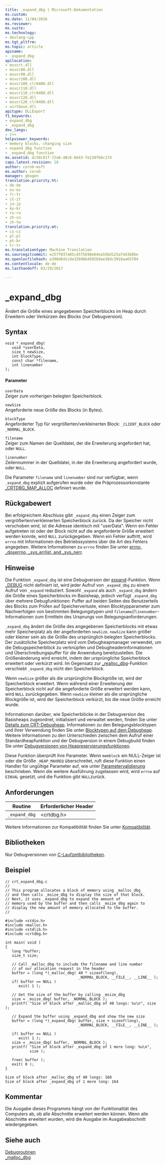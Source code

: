 ```yaml
---
title: _expand_dbg | Microsoft-Dokumentation
ms.custom: 
ms.date: 11/04/2016
ms.reviewer: 
ms.suite: 
ms.technology:
- devlang-cpp
ms.tgt_pltfrm: 
ms.topic: article
apiname:
- _expand_dbg
apilocation:
- msvcrt.dll
- msvcr80.dll
- msvcr90.dll
- msvcr100.dll
- msvcr100_clr0400.dll
- msvcr110.dll
- msvcr110_clr0400.dll
- msvcr120.dll
- msvcr120_clr0400.dll
- ucrtbase.dll
apitype: DLLExport
f1_keywords:
- expand_dbg
- _expand_dbg
dev_langs:
- C++
helpviewer_keywords:
- memory blocks, changing size
- expand_dbg function
- _expand_dbg function
ms.assetid: dc58c91f-72a8-48c6-b643-fe130fb6c1fd
caps.latest.revision: 18
author: corob-msft
ms.author: corob
manager: ghogen
translation.priority.ht:
- de-de
- es-es
- fr-fr
- it-it
- ja-jp
- ko-kr
- ru-ru
- zh-cn
- zh-tw
translation.priority.mt:
- cs-cz
- pl-pl
- pt-br
- tr-tr
ms.translationtype: Machine Translation
ms.sourcegitcommit: e257f037a05c45f5b98e64ea55bd125af443b0be
ms.openlocfilehash: e398d641cde32b90b4502b9ae38dc3918aa65704
ms.contentlocale: de-de
ms.lasthandoff: 03/29/2017

---
```

# <a name="expanddbg"></a>_expand_dbg
Ändert die Größe eines angegebenen Speicherblocks im Heap durch Erweitern oder Verkürzen des Blocks (nur Debugversion).  
  
## <a name="syntax"></a>Syntax  
  
```  
void *_expand_dbg(   
   void *userData,  
   size_t newSize,  
   int blockType,  
   const char *filename,  
   int linenumber   
);  
```  
  
#### <a name="parameters"></a>Parameter  
 `userData`  
 Zeiger zum vorherigen belegten Speicherblock.  
  
 `newSize`  
 Angeforderte neue Größe des Blocks (in Bytes).  
  
 `blockType`  
 Angeforderter Typ für vergrößerten/verkleinerten Block: `_CLIENT_BLOCK` oder `_NORMAL_BLOCK`.  
  
 `filename`  
 Zeiger zum Namen der Quelldatei, der die Erweiterung angefordert hat, oder `NULL`.  
  
 `linenumber`  
 Zeilennummer in der Quelldatei, in der die Erweiterung angefordert wurde, oder `NULL`.  
  
 Die Parameter `filename` und `linenumber` sind nur verfügbar, wenn `_expand_dbg` explizit aufgerufen wurde oder die Präprozessorkonstante [_CRTDBG_MAP_ALLOC](../../c-runtime-library/crtdbg-map-alloc.md) definiert wurde.  
  
## <a name="return-value"></a>Rückgabewert  
 Bei erfolgreichem Abschluss gibt `_expand_dbg` einen Zeiger zum vergrößerten/verkleinerten Speicherblock zurück. Da der Speicher nicht verschoben wird, ist die Adresse identisch mit "userData". Wenn ein Fehler aufgetreten ist oder der Block nicht auf die angeforderte Größe erweitert werden konnte, wird `NULL` zurückgegeben. Wenn ein Fehler auftritt, wird `errno` mit Informationen des Betriebssystems über die Art des Fehlers angegeben. Weitere Informationen zu `errno` finden Sie unter [errno, _doserrno, _sys_errlist, and _sys_nerr](../../c-runtime-library/errno-doserrno-sys-errlist-and-sys-nerr.md).  
  
## <a name="remarks"></a>Hinweise  
 Die Funktion `_expand_dbg` ist eine Debugversion der [expand](../../c-runtime-library/reference/expand.md)-Funktion. Wenn [_DEBUG](../../c-runtime-library/debug.md) nicht definiert ist, wird jeder Aufruf von `_expand_dbg` zu einem Aufruf von `_expand` reduziert. Sowohl `_expand` als auch `_expand_dbg` ändern die Größe eines Speicherblocks im Basisheap, jedoch verfügt `_expand_dbg` über mehrere Debugfunktionen: Puffer auf beiden Seiten des Benutzerteils des Blocks zum Prüfen auf Speicherverluste, einen Blocktypparameter zum Nachverfolgen von bestimmten Belegungstypen und `filename`//`linenumber`-Informationen zum Ermitteln des Ursprungs von Belegungsanforderungen.  
  
 `_expand_dbg` ändert die Größe des angegebenen Speicherblocks mit etwas mehr Speicherplatz als der angeforderten `newSize`. `newSize` kann größer oder kleiner sein als die Größe des ursprünglich belegten Speicherblocks. Der zusätzliche Speicherplatz wird vom Debugheapmanager verwendet, um die Debugspeicherblöck zu verknüpfen und Debugheaderinformationen und Überschreibungspuffer für die Anwendung bereitzustellen. Die Größenänderung wird erreicht, indem der ursprüngliche Speicherblock erweitert oder verkürzt wird. Im Gegensatz zur [_realloc_dbg](../../c-runtime-library/reference/realloc-dbg.md)-Funktion verschiebt `_expand_dbg` nicht den Speicherblock.  
  
 Wenn `newSize` größer als die ursprüngliche Blockgröße ist, wird der Speicherblock erweitert. Wenn während einer Erweiterung der Speicherblock nicht auf die angeforderte Größe erweitert werden kann, wird `NULL` zurückgegeben. Wenn `newSize` kleiner als die ursprüngliche Blockgröße ist, wird der Speicherblock verkürzt, bis die neue Größe erreicht wurde.  
  
 Informationen darüber, wie Speicherblöcke in der Debugversion des Basisheaps zugeordnet, initialisiert und verwaltet werden, finden Sie unter [Details zum CRT-Debugheap](/visualstudio/debugger/crt-debug-heap-details). Informationen zu den Belegungsblocktypen und ihrer Verwendung finden Sie unter [Blocktypen auf dem Debugheap](/visualstudio/debugger/crt-debug-heap-details). Weitere Informationen zu den Unterschieden zwischen dem Aufruf einer Standardheapfunktion und der Debugversion in einem Debugbuild finden Sie unter [Debugversionen von Heapreservierungsfunktionen](/visualstudio/debugger/debug-versions-of-heap-allocation-functions).  
  
 Diese Funktion überprüft ihre Parameter. Wenn `memblock` ein NULL-Zeiger ist oder die Größe `_HEAP_MAXREQ` überschreitet, ruft diese Funktion einen Handler für ungültige Parameter auf, wie unter [Parametervalidierung](../../c-runtime-library/parameter-validation.md) beschrieben. Wenn die weitere Ausführung zugelassen wird, wird `errno` auf `EINVAL` gesetzt, und die Funktion gibt `NULL`zurück.  
  
## <a name="requirements"></a>Anforderungen  
  
|Routine|Erforderlicher Header|  
|-------------|---------------------|  
|`_expand_dbg`|\<crtdbg.h>|  
  
 Weitere Informationen zur Kompatibilität finden Sie unter [Kompatibilität](../../c-runtime-library/compatibility.md).  
  
## <a name="libraries"></a>Bibliotheken  
 Nur Debugversionen von [C-Laufzeitbibliotheken](../../c-runtime-library/crt-library-features.md).  
  
## <a name="example"></a>Beispiel  
  
```  
// crt_expand_dbg.c  
//  
// This program allocates a block of memory using _malloc_dbg  
// and then calls _msize_dbg to display the size of that block.  
// Next, it uses _expand_dbg to expand the amount of  
// memory used by the buffer and then calls _msize_dbg again to  
// display the new amount of memory allocated to the buffer.  
//  
  
#include <stdio.h>  
#include <malloc.h>  
#include <stdlib.h>  
#include <crtdbg.h>  
  
int main( void )  
{  
   long *buffer;  
   size_t size;  
  
   // Call _malloc_dbg to include the filename and line number  
   // of our allocation request in the header  
   buffer = (long *)_malloc_dbg( 40 * sizeof(long),  
                                 _NORMAL_BLOCK, __FILE__, __LINE__ );  
   if( buffer == NULL )  
      exit( 1 );  
  
   // Get the size of the buffer by calling _msize_dbg  
   size = _msize_dbg( buffer, _NORMAL_BLOCK );  
   printf( "Size of block after _malloc_dbg of 40 longs: %u\n", size );  
  
   // Expand the buffer using _expand_dbg and show the new size  
   buffer = (long *)_expand_dbg( buffer, size + sizeof(long),  
                                 _NORMAL_BLOCK, __FILE__, __LINE__ );  
  
   if( buffer == NULL )  
      exit( 1 );  
   size = _msize_dbg( buffer, _NORMAL_BLOCK );  
   printf( "Size of block after _expand_dbg of 1 more long: %u\n",  
           size );  
  
   free( buffer );  
   exit( 0 );  
}  
```  
  
```Output  
Size of block after _malloc_dbg of 40 longs: 160  
Size of block after _expand_dbg of 1 more long: 164  
```  
  
## <a name="comment"></a>Kommentar  
 Die Ausgabe dieses Programms hängt von der Funktionalität des Computers ab, ob alle Abschnitte erweitert werden können. Wenn alle Abschnitte erweitert wurden, wird die Ausgabe im Ausgabeabschnitt wiedergegeben.  
  
## <a name="see-also"></a>Siehe auch  
 [Debugroutinen](../../c-runtime-library/debug-routines.md)   
 [_malloc_dbg](../../c-runtime-library/reference/malloc-dbg.md)
